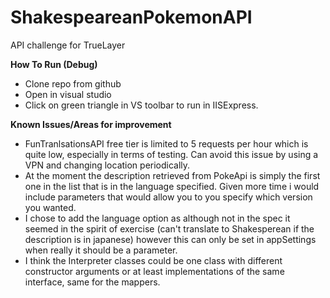 # ShakespeareanPokemonAPI
API challenge for TrueLayer


**How To Run (Debug)**
- Clone repo from github
- Open in visual studio
- Click on green triangle in VS toolbar to run in IISExpress.

 **Known Issues/Areas for improvement**
- FunTranlsationsAPI free tier is limited to 5 requests per hour which is quite low, especially in terms of testing. Can avoid this issue by using a VPN and changing
  location periodically. 
- At the moment the description retrieved from PokeApi is simply the first one in the list that is in the language specified. Given more time i would include parameters
  that would allow you to you specify which version you wanted.
- I chose to add the language option as although not in the spec it seemed in the spirit of exercise (can't translate to Shakesperean if the description is in japanese)
  however this can only be set in appSettings when really it should be a parameter. 
- I think the Interpreter classes could be one class with different constructor arguments or at least implementations of the same interface, same for the mappers.
